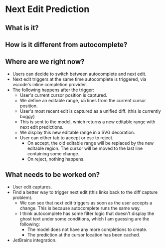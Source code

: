 # Next Edit Prediction

## What is it?

## How is it different from autocomplete?

## Where are we right now?

- Users can decide to switch between autocomplete and next edit.
- Next edit triggers at the same time autocomplete is triggered, via vscode's inline completion provider.
- The following happens after the trigger:
    - User's current cursor position is captured.
    - We define an editable range, ±5 lines from the current cursor position.
    - User's most recent edit is captured as a unified diff. (this is currently buggy)
    - This is sent to the model, which returns a new editable range with next edit predictions.
    - We display this new editable range in a SVG decoration.
    - User can either tab to accept or esc to reject.
        - On accept, the old editable range will be replaced by the new editable region. The cursor will be moved to the last line containing some change.
        - On reject, nothing happens.

## What needs to be worked on?

- User edit captures.
- Find a better way to trigger next edit (this links back to the diff capture problem).
    - We can see that next edit triggers as soon as the user accepts a change. This is because autocomplete runs the same way.
    - I think autocomplete has some filter logic that doesn't display the ghost text under some conditions, which I am guessing are the following:
        - The model does not have any more completions to create.
        - The prediction at the cursor location has been cached.
- JetBrains integration.
